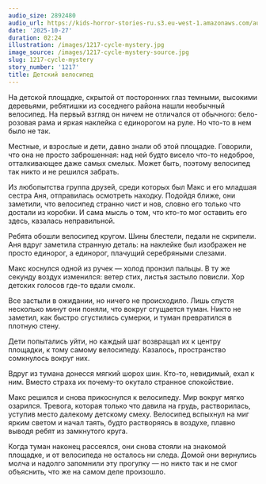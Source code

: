 ```yaml
---
audio_size: 2892480
audio_url: https://kids-horror-stories-ru.s3.eu-west-1.amazonaws.com/audio/1217-cycle-mystery.mp3
date: '2025-10-27'
duration: 02:24
illustration: /images/1217-cycle-mystery.jpg
image_source: /images/1217-cycle-mystery-source.jpg
slug: 1217-cycle-mystery
story_number: '1217'
title: Детский велосипед
---
```


На детской площадке, скрытой от посторонних глаз темными, высокими деревьями, ребятишки из соседнего района нашли необычный велосипед. На первый взгляд он ничем не отличался от обычного: бело-розовая рама и яркая наклейка с единорогом на руле. Но что-то в нем было не так.

Местные, и взрослые и дети, давно знали об этой площадке. Говорили, что она не просто заброшенная: над ней будто висело что-то недоброе, отталкивающее даже самых смелых. Может быть, поэтому велосипед так никто и не решился забрать.

Из любопытства группа друзей, среди которых был Макс и его младшая сестра Аня, отправилась осмотреть находку. Подойдя ближе, они заметили, что велосипед странно чист и нов, словно его только что достали из коробки. И сама мысль о том, что кто-то мог оставить его здесь, казалась неправильной.

Ребята обошли велосипед кругом. Шины блестели, педали не скрипели. Аня вдруг заметила странную деталь: на наклейке был изображен не просто единорог, а единорог, плачущий серебряными слезами.

Макс коснулся одной из ручек — холод пронзил пальцы. В ту же секунду воздух изменился: ветер стих, листья застыло повисли. Хор детских голосов где-то вдали смолк.

Все застыли в ожидании, но ничего не происходило. Лишь спустя несколько минут они поняли, что вокруг сгущается туман. Никто не заметил, как быстро сгустились сумерки, и туман превратился в плотную стену.

Дети попытались уйти, но каждый шаг возвращал их к центру площадки, к тому самому велосипеду. Казалось, пространство сомкнулось вокруг них.

Вдруг из тумана донесся мягкий шорох шин. Кто-то, невидимый, ехал к ним. Вместо страха их почему-то окутало странное спокойствие.

Макс решился и снова прикоснулся к велосипеду. Мир вокруг мягко озарился. Тревога, которая только что давила на грудь, растворилась, уступив место далекому детскому смеху. Велосипед вспыхнул на миг ярким светом и начал таять, будто растворяясь в воздухе, плавно выводя ребят из замкнутого круга.

Когда туман наконец рассеялся, они снова стояли на знакомой площадке, и от велосипеда не осталось ни следа. Домой они вернулись молча и надолго запомнили эту прогулку — но никто так и не смог объяснить, что же на самом деле произошло.